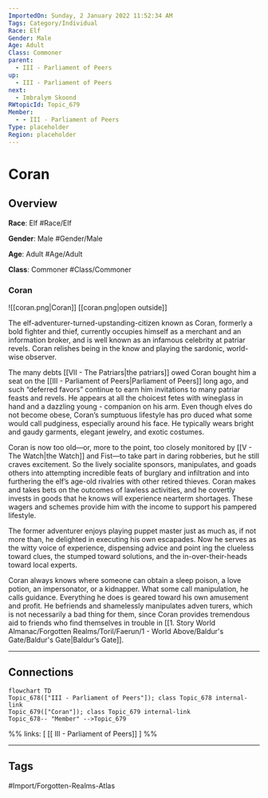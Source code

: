 ```yaml
---
ImportedOn: Sunday, 2 January 2022 11:52:34 AM
Tags: Category/Individual
Race: Elf
Gender: Male
Age: Adult
Class: Commoner
parent:
  - III - Parliament of Peers
up:
  - III - Parliament of Peers
next:
  - Imbralym Skoond
RWtopicId: Topic_679
Member:
  - - III - Parliament of Peers
Type: placeholder
Region: placeholder
---
```

# Coran
## Overview
**Race**: Elf
#Race/Elf

**Gender**: Male
#Gender/Male

**Age**: Adult
#Age/Adult

**Class**: Commoner
#Class/Commoner

### Coran
![[coran.png|Coran]]
[[coran.png|open outside]]

The elf-adventurer-turned-upstanding-citizen known as Coran, formerly a bold fighter and thief, currently occupies himself as a merchant and an information broker, and is well known as an infamous celebrity at patriar revels. Coran relishes being in the know and playing the sardonic, world-wise observer.

The many debts [[VII - The Patriars|the patriars]] owed Coran bought him a seat on the [[III - Parliament of Peers|Parliament of Peers]] long ago, and such “deferred favors” continue to earn him invitations to many patriar feasts and revels. He appears at all the choicest fetes with wineglass in hand and a dazzling young - companion on his arm. Even though elves do not become obese, Coran’s sumptuous lifestyle has pro duced what some would call pudginess, especially around his face. He typically wears bright and gaudy garments, elegant jewelry, and exotic costumes.

Coran is now too old—or, more to the point, too closely monitored by [[V - The Watch|the Watch]] and Fist—to take part in daring robberies, but he still craves excitement. So the lively socialite sponsors, manipulates, and goads others into attempting incredible feats of burglary and infiltration and into furthering the elf’s age-old rivalries with other retired thieves. Coran makes and takes bets on the outcomes of lawless activities, and he covertly invests in goods that he knows will experience nearterm shortages. These wagers and schemes provide him with the income to support his pampered lifestyle.

The former adventurer enjoys playing puppet master just as much as, if not more than, he delighted in executing his own escapades. Now he serves as the witty voice of experience, dispensing advice and point ing the clueless toward clues, the stumped toward solutions, and the in-over-their-heads toward local experts.

Coran always knows where someone can obtain a sleep poison, a love potion, an impersonator, or a kidnapper. What some call manipulation, he calls guidance. Everything he does is geared toward his own amusement and profit. He befriends and shamelessly manipulates adven turers, which is not necessarily a bad thing for them, since Coran provides tremendous aid to friends who find themselves in trouble in [[1. Story World Almanac/Forgotten Realms/Toril/Faerun/1 - World Above/Baldur's Gate/Baldur's Gate|Baldur’s Gate]].

---
## Connections
```mermaid
flowchart TD
Topic_678(["III - Parliament of Peers"]); class Topic_678 internal-link
Topic_679(["Coran"]); class Topic_679 internal-link
Topic_678-- "Member" -->Topic_679
```
%%
links: [ [[ III - Parliament of Peers]] ]
%%


---
## Tags
#Import/Forgotten-Realms-Atlas

